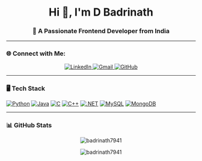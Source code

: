 <h1 align="center">Hi 👋, I'm D Badrinath</h1>
<h3 align="center">🚀 A Passionate Frontend Developer from India</h3>

---

### 🌐 Connect with Me:
<p align="center">
<a href="https://linkedin.com/in/badrinath-d-429600325" target="_blank">
  <img src="https://img.shields.io/badge/LinkedIn-0077B5?style=for-the-badge&logo=linkedin&logoColor=white" alt="LinkedIn" />
</a>
<a href="mailto:badrinath2514@gmail.com" target="_blank">
  <img src="https://img.shields.io/badge/Gmail-D14836?style=for-the-badge&logo=gmail&logoColor=white" alt="Gmail" />
</a>
<a href="https://github.com/Badrinath7941" target="_blank">
  <img src="https://img.shields.io/badge/GitHub-100000?style=for-the-badge&logo=github&logoColor=white" alt="GitHub" />
</a>
</p>

---

### 🖥️ Tech Stack
<p align="center">

[![Python](https://img.shields.io/badge/python-3670A0?style=for-the-badge&logo=python&logoColor=ffdd54)](https://www.python.org/)
[![Java](https://img.shields.io/badge/java-%23ED8B00.svg?style=for-the-badge&logo=openjdk&logoColor=white)](https://www.java.com/)
[![C](https://img.shields.io/badge/c-%2300599C.svg?style=for-the-badge&logo=c&logoColor=white)](https://en.wikipedia.org/wiki/C_(programming_language))
[![C++](https://img.shields.io/badge/c++-%2300599C.svg?style=for-the-badge&logo=c%2B%2B&logoColor=white)](https://isocpp.org/)
[![.NET](https://img.shields.io/badge/.NET-512BD4?style=for-the-badge&logo=dotnet&logoColor=white)](https://dotnet.microsoft.com/)
[![MySQL](https://img.shields.io/badge/mysql-%2300f.svg?style=for-the-badge&logo=mysql&logoColor=white)](https://www.mysql.com/)
[![MongoDB](https://img.shields.io/badge/MongoDB-%234ea94b.svg?style=for-the-badge&logo=mongodb&logoColor=white)](https://www.mongodb.com/)

</p>

---

### 📊 GitHub Stats
<p align="center">
  <img src="https://github-readme-streak-stats.herokuapp.com/?user=Badrinath7941&theme=tokyonight" alt="badrinath7941" />
</p>

<p align="center">
  <img src="https://github-profile-trophy.vercel.app/?username=Badrinath7941&theme=onedark&margin-w=15&margin-h=15" alt="badrinath7941" />
</p>

